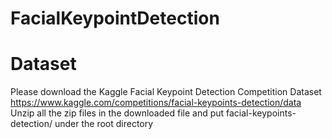 # FacialKeypointDetection 

# Dataset
Please download the Kaggle Facial Keypoint Detection Competition Dataset 
https://www.kaggle.com/competitions/facial-keypoints-detection/data  
Unzip all the zip files in the downloaded file and put facial-keypoints-detection/ under the root directory 
